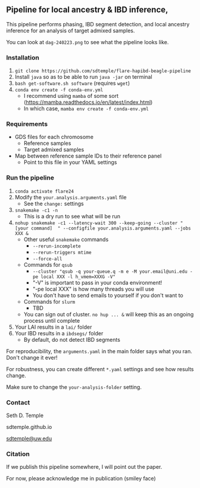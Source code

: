 ## Pipeline for local ancestry & IBD inference, 

This pipeline performs phasing, IBD segment detection, and local ancestry inference for an analysis of target admixed samples.

You can look at `dag-240223.png` to see what the pipeline looks like.

### Installation

1. `git clone https://github.com/sdtemple/flare-hapibd-beagle-pipeline`
2. Install `java` so as to be able to run `java -jar` on terminal
3. `bash get-software.sh software` (requires `wget`)
4. `conda env create -f conda-env.yml`
    - I recommend using `mamba` of some sort (https://mamba.readthedocs.io/en/latest/index.html)
    - In which case, `mamba env create -f conda-env.yml`

### Requirements

- GDS files for each chromosome
    - Reference samples
    - Target admixed samples
- Map between reference sample IDs to their reference panel
    - Point to this file in your YAML settings

### Run the pipeline 

1. `conda activate flare24`
2. Modify the `your.analysis.arguments.yaml` file
    - See the `change:` settings
3. `snakemake -c1 -n`
    - This is a dry run to see what will be run
4. `nohup snakemake -c1 --latency-wait 300 --keep-going --cluster " [your command]  " --configfile your.analysis.arguments.yaml --jobs XXX &`
    - Other useful `snakemake` commands
        - `--rerun-incomplete`
        - `--rerun-triggers mtime`
        - `--force-all`
    - Commands for `qsub`
        - `--cluster "qsub -q your-queue.q -m e -M your.email@uni.edu -pe local XXX -l h_vmem=XXXG -V" `
        - "-V" is important to pass in your conda environment!
        - "-pe local XXX" is how many threads you will use
        - You don't have to send emails to yourself if you don't want to
    - Commands for `slurm`
        - TBD
    - You can sign out of cluster. `no hup ... &` will keep this as an ongoing process until complete
5. Your LAI results in a `lai/` folder
6. Your IBD results in a `ibdsegs/` folder
    - By default, do not detect IBD segments

For reproducibility, the `arguments.yaml` in the main folder says what you ran. Don't change it ever!

For robustness, you can create different `*.yaml` settings and see how results change. 

Make sure to change the `your-analysis-folder` setting. 

### Contact

Seth D. Temple

sdtemple.github.io

sdtemple@uw.edu

### Citation

If we publish this pipeline somewhere, I will point out the paper.

For now, please acknowledge me in publication (smiley face)
